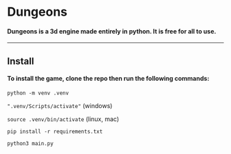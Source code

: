 # Dungeons

#### Dungeons is a 3d engine made entirely in python. It is free for all to use.

---
## Install

#### To install the game, clone the repo then run the following commands:
````python -m venv .venv````

````".venv/Scripts/activate"```` (windows)

````source .venv/bin/activate```` (linux, mac)

````pip install -r requirements.txt````

````python3 main.py````

